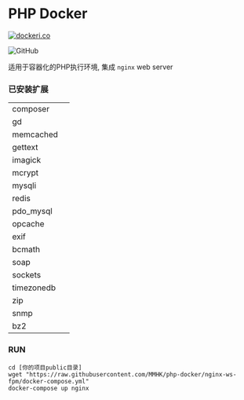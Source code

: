 # PHP Docker

[![dockeri.co](https://dockeri.co/image/mmhk/php-docker)](https://hub.docker.com/r/mmhk/php-docker)

![GitHub](https://img.shields.io/github/license/mmhk/mmfm)

适用于容器化的PHP执行环境, 集成 `nginx` web server

### 已安装扩展

|||
|-|-|
|composer||
|gd||
|memcached||
|gettext||
|imagick||
|mcrypt||
|mysqli||
|redis||
|pdo_mysql||
|opcache||
|exif||
|bcmath||
|soap||
|sockets||
|timezonedb||
|zip||
|snmp||
|bz2||


### RUN

```
cd [你的项目public目录]
wget "https://raw.githubusercontent.com/MMHK/php-docker/nginx-ws-fpm/docker-compose.yml"
docker-compose up nginx
```